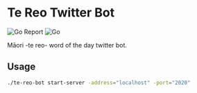 # Te Reo Twitter Bot

![Go Report](https://goreportcard.com/badge/github.com/wizact/te-reo-bot) ![Go](https://github.com/wizact/te-reo-bot/workflows/Go/badge.svg)

Māori -te reo- word of the day twitter bot.   

## Usage

```bash
./te-reo-bot start-server -address="localhost" -port="2020"
```
